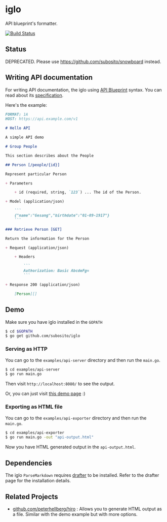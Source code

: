 # iglo

API blueprint's formatter.

[![Build Status](https://travis-ci.org/subosito/iglo.svg?branch=master)](https://travis-ci.org/subosito/iglo)

## Status

DEPRECATED. Please use https://github.com/subosito/snowboard instead.

## Writing API documentation

For writing API documentation, the iglo using [API Blueprint](http://apiblueprint.org/) syntax. You can read about its [specification](https://github.com/apiaryio/api-blueprint/blob/master/API%20Blueprint%20Specification.md).

Here's the example:

```markdown
FORMAT: 1A
HOST: https://api.example.com/v1

# Hello API

A simple API demo

# Group People

This section describes about the People

## Person [/people/{id}]

Represent particular Person

+ Parameters

    + id (required, string, `123`) ... The id of the Person.

+ Model (application/json)

    ```
    {"name":"Gesang","birthdate":"01-09-1917"}
    ```

### Retrieve Person [GET]

Return the information for the Person

+ Request (application/json)

    + Headers

        ```
        Authorization: Basic AbcdeFg=
        ```

+ Response 200 (application/json)

    [Person][]

```

## Demo

Make sure you have iglo installed in the `GOPATH`

```bash
$ cd $GOPATH
$ go get github.com/subosito/iglo
```

### Serving as HTTP

You can go to the `examples/api-server` directory and then run the `main.go`.

```bash
$ cd examples/api-server
$ go run main.go
```

Then visit `http://localhost:8080/` to see the output.

Or, you can just visit [this demo page](http://htmlpreview.github.io/?https://gist.github.com/subosito/6725894/raw/523f354769841728ede913e1a6d93bd593ef0a3e/iglo-preview.html) :)

### Exporting as HTML file

You can go to the `examples/api-exporter` directory and then run the `main.go`.

```bash
$ cd examples/api-exporter
$ go run main.go -out "api-output.html"
```

Now you have HTML generated output in the `api-output.html`.

## Dependencies

The iglo `ParseMarkdown` requires [drafter](https://github.com/apiaryio/drafter) to be installed. Refer to the drafter page for the installation details.

## Related Projects

- [github.com/peterhellberg/hiro](https://github.com/peterhellberg/hiro) : Allows you to generate HTML output as a file. Similar with the demo example but with more options.
